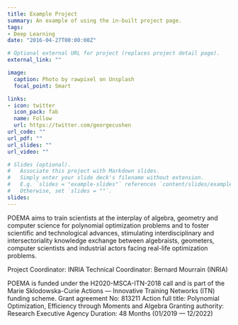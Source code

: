 ```yaml
---
title: Example Project
summary: An example of using the in-built project page.
tags:
- Deep Learning
date: "2016-04-27T00:00:00Z"

# Optional external URL for project (replaces project detail page).
external_link: ""

image:
  caption: Photo by rawpixel on Unsplash
  focal_point: Smart

links:
- icon: twitter
  icon_pack: fab
  name: Follow
  url: https://twitter.com/georgecushen
url_code: ""
url_pdf: ""
url_slides: ""
url_video: ""

# Slides (optional).
#   Associate this project with Markdown slides.
#   Simply enter your slide deck's filename without extension.
#   E.g. `slides = "example-slides"` references `content/slides/example-slides.md`.
#   Otherwise, set `slides = ""`.
slides: 
---
```


POEMA aims to train scientists at the interplay of algebra, geometry and computer science for polynomial optimization problems and to foster scientific and technological advances, stimulating interdisciplinary and intersectoriality knowledge exchange between algebraists, geometers, computer scientists and industrial actors facing real-life optimization problems.

Project Coordinator: INRIA
Technical Coordinator:  Bernard Mourrain (INRIA)

POEMA is funded under the H2020-MSCA-ITN-2018 call and is part of the Marie Sklodowska-Curie Actions — Innovative Training Networks (ITN) funding scheme.
Grant agreement No: 813211
Action full title: Polynomial Optimization, Efficiency through Moments and Algebra
Granting authority: Research Executive Agency
Duration: 48 Months (01/2019 — 12/2022)


